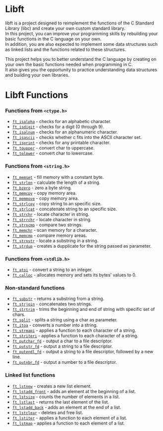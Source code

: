 # Libft
libft is a project designed to reimplement the functions of the C Standard Library (libc) and create your own custom standard library. <br>
In this project, you can improve your programming skills by rebuilding your basic functions in the C language on your own. <br>
In addition, you are also expected to implement some data structures such as linked lists and the functions related to these structures.

This project helps you to better understand the C language by creating on your own the basic functions needed when programming in C. <br>
It also gives you the opportunity to practice understanding data structures and building your own libraries.

# Libft Functions

### Functions from `<ctype.h>`

- [`ft_isalpha`](src/ft_isalpha.c) - checks  for  an  alphabetic  character.
- [`ft_isdigit`](src/ft_isdigit.c) - checks for a digit (0 through 9).
- [`ft_isalnum`](src/ft_isalnum.c) - checks for an alphanumeric character.
- [`ft_isascii`](src/ft_isascii.c) - checks whether c fits into the ASCII character set.
- [`ft_isprint`](src/ft_isprint.c) - checks for any printable character.
- [`ft_toupper`](src/ft_toupper.c) - convert char to uppercase.
- [`ft_tolower`](src/ft_tolower.c) - convert char to lowercase.

### Functions from `<string.h>`

- [`ft_memset`](src/ft_memset.c) - fill memory with a constant byte.
- [`ft_strlen`](src/ft_strlen.c) - calculate the length of a string.
- [`ft_bzero`](src/ft_bzero.c) - zero a byte string.
- [`ft_memcpy`](src/ft_memcpy.c) - copy memory area.
- [`ft_memmove`](src/ft_memmove.c) - copy memory area.
- [`ft_strlcpy`](src/ft_strlcpy.c) - copy string to an specific size.
- [`ft_strlcat`](src/ft_strlcat.c) - concatenate string to an specific size.
- [`ft_strchr`](src/ft_strchr.c) - locate character in string.
- [`ft_strrchr`](src/ft_strrchr.c) - locate character in string.
- [`ft_strncmp`](src/ft_strncmp.c) - compare two strings.
- [`ft_memchr`](src/ft_memchr.c) - scan memory for a character.
- [`ft_memcmp`](src/ft_memcmp.c) - compare memory areas.
- [`ft_strnstr`](src/ft_strnstr.c) - locate a substring in a string.
- [`ft_strdup`](src/ft_strdup.c) - creates a dupplicate for the string passed as parameter.

### Functions from `<stdlib.h>`
- [`ft_atoi`](src/ft_atoi.c) - convert a string to an integer.
- [`ft_calloc`](src/ft_calloc.c) - allocates memory and sets its bytes' values to 0.

### Non-standard functions
- [`ft_substr`](src/ft_substr.c) - returns a substring from a string.
- [`ft_strjoin`](src/ft_strjoin.c) - concatenates two strings.
- [`ft_strtrim`](src/ft_strtrim.c) - trims the beginning and end of string with specific set of chars.
- [`ft_split`](src/ft_split.c) - splits a string using a char as parameter.
- [`ft_itoa`](src/ft_itoa.c) - converts a number into a string.
- [`ft_strmapi`](src/ft_strmapi.c) - applies a function to each character of a string.
- [`ft_striteri`](src/ft_striteri.c) - applies a function to each character of a string.
- [`ft_putchar_fd`](src/ft_putchar_fd.c) - output a char to a file descriptor.
- [`ft_putstr_fd`](src/ft_putstr_fd.c) - output a string to a file descriptor.
- [`ft_putendl_fd`](src/ft_putendl_fd.c) - output a string to a file descriptor, followed by a new line.
- [`ft_putnbr_fd`](src/ft_putnbr_fd.c) - output a number to a file descriptor.

### Linked list functions

- [`ft_lstnew`](src/ft_lstnew.c) - creates a new list element.
- [`ft_lstadd_front`](src/ft_lstadd_front.c) - adds an element at the beginning of a list.
- [`ft_lstsize`](src/ft_lstsize.c) - counts the number of elements in a list.
- [`ft_lstlast`](src/ft_lstlast.c) - returns the last element of the list.
- [`ft_lstadd_back`](src/ft_lstadd_back.c) - adds an element at the end of a list.
- [`ft_lstclear`](src/ft_lstclear.c) - deletes and free list.
- [`ft_lstiter`](src/ft_lstiter.c) - applies a function to each element of a list.
- [`ft_lstmap`](src/ft_lstmap.c) - applies a function to each element of a list.